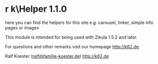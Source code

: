# r k\Helper 1.1.0

here you can find the helpers for this site e.g. carousel, linker, simple info pages or images

This module is intended for being used with Zikula 1.5.2 and later.

For questions and other remarks visit our homepage http://k62.de.

Ralf Koester (ralf@familie-koester.de)
http://k62.de
